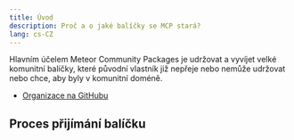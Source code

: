 ```yaml
---
title: Úvod
description: Proč a o jaké balíčky se MCP stará?
lang: cs-CZ
---
```


Hlavním účelem Meteor Community Packages je udržovat a vyvíjet velké komunitní balíčky, které původní vlastník již nepřeje nebo nemůže udržovat nebo chce, aby byly v komunitní doméně.

* [Organizace na GitHubu](https://github.com/Meteor-Community-Packages)

## Proces přijímání balíčku

